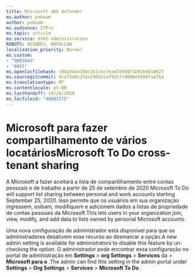 ```yaml
---
title: Microsoft 365 defender
ms.author: pebaum
author: pebaum
ms.audience: ITPro
ms.topic: article
ms.service: o365-administration
ROBOTS: NOINDEX, NOFOLLOW
localization_priority: Normal
ms.custom:
- "9003043"
- "6015"
ms.openlocfilehash: c08a344e198c2b1c6c7ea47d598f1b92b681d027
ms.sourcegitcommit: 4caf5e6c2fee2903ccaf92cfc9006eb580faa7ba
ms.translationtype: MT
ms.contentlocale: pt-BR
ms.lasthandoff: 10/29/2020
ms.locfileid: "48801575"
---
```

# <a name="microsoft-to-do-cross-tenant-sharing"></a><span data-ttu-id="ba96c-102">Microsoft para fazer compartilhamento de vários locatários</span><span class="sxs-lookup"><span data-stu-id="ba96c-102">Microsoft To Do cross-tenant sharing</span></span>

<span data-ttu-id="ba96c-103">A Microsoft a fazer aceitará a lista de compartilhamento entre contas pessoais e de trabalho a partir de 25 de setembro de 2020.</span><span class="sxs-lookup"><span data-stu-id="ba96c-103">Microsoft To Do will support list sharing between personal and work accounts starting September 25, 2020.</span></span> <span data-ttu-id="ba96c-104">Isso permite que os usuários em sua organização ingressem, exibam, modifiquem e adicionem dados a listas de propriedade de contas pessoais da Microsoft.</span><span class="sxs-lookup"><span data-stu-id="ba96c-104">This lets users in your organization join, view, modify, and add data to lists owned by personal Microsoft accounts.</span></span>

<span data-ttu-id="ba96c-105">Uma nova configuração de administrador está disponível para que os administradores desativem esse recurso ao desmarcar a opção.</span><span class="sxs-lookup"><span data-stu-id="ba96c-105">A new admin setting is available for administrators to disable this feature by un-checking the option.</span></span>
<span data-ttu-id="ba96c-106">O administrador pode encontrar essa configuração no portal de administração em **Settings**  >  **org Settings**  >  **Services** da  >  **Microsoft para o** .</span><span class="sxs-lookup"><span data-stu-id="ba96c-106">The admin can find this setting in the admin portal under **Settings** > **Org Settings** > **Services** > **Microsoft To Do** .</span></span>

